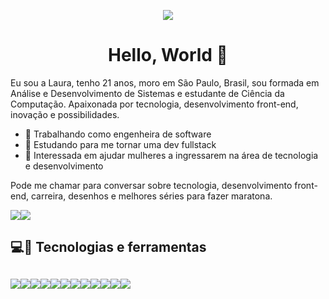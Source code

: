 <p align="center">
  <img src="https://media.giphy.com/media/Ken6Yg5n7bYStW4JYB/giphy.gif">
</p>
<h1 align="center">Hello, World 🚀</h1>

Eu sou a Laura, tenho 21 anos, moro em São Paulo, Brasil, sou formada em Análise e Desenvolvimento de Sistemas e estudante de Ciência da Computação. Apaixonada por tecnologia, desenvolvimento front-end, inovação e possibilidades. 

- 🏢 Trabalhando como engenheira de software
- 🚀 Estudando para me tornar uma dev fullstack
- 💁 Interessada em ajudar mulheres a ingressarem na área de tecnologia e desenvolvimento

Pode me chamar para conversar sobre tecnologia, desenvolvimento front-end, carreira, desenhos e melhores séries para fazer maratona.

<a href="https://www.linkedin.com/in/lauraolpedro/"><img src="https://img.shields.io/badge/LinkedIn-0077B5?style=for-the-badge&logo=linkedin&logoColor=white" /></a><a href="https://open.spotify.com/playlist/6zzCh7tquTIudKc5DGgnj4?si=f91d066dab594c8e"><img src="https://img.shields.io/badge/Spotify-1ED760?&style=for-the-badge&logo=spotify&logoColor=white" /></a>

<h2>💻🚀  Tecnologias e ferramentas<h2>
<img src="https://img.shields.io/badge/JavaScript-323330?style=for-the-badge&logo=javascript&logoColor=F7DF1E" /><img src="https://img.shields.io/badge/MySQL-00000F?style=for-the-badge&logo=mysql&logoColor=white" /><img src="https://img.shields.io/badge/Node.js-43853D?style=for-the-badge&logo=node-dot-js&logoColor=white" /><img src="https://img.shields.io/badge/Express.js-000000?style=for-the-badge&logo=express&logoColor=white" /><img src="https://img.shields.io/badge/Angular-DD0031?style=for-the-badge&logo=angular&logoColor=white" /><img src="https://img.shields.io/badge/Bootstrap-563D7C?style=for-the-badge&logo=bootstrap&logoColor=white" /><img src="https://img.shields.io/badge/Docker-2CA5E0?style=for-the-badge&logo=docker&logoColor=white" /><img src="https://img.shields.io/badge/Git-F05032?style=for-the-badge&logo=git&logoColor=white" /><img src="https://img.shields.io/badge/GitHub-100000?style=for-the-badge&logo=github&logoColor=white" /><img src="  https://img.shields.io/badge/Postman-FF6C37?style=for-the-badge&logo=Postman&logoColor=white" /><img src="https://img.shields.io/badge/Figma-F24E1E?style=for-the-badge&logo=figma&logoColor=white" /><img src="https://img.shields.io/badge/Adobe%20XD-FF61F6?style=for-the-badge&logo=Adobe%20XD&logoColor=white" />
  

